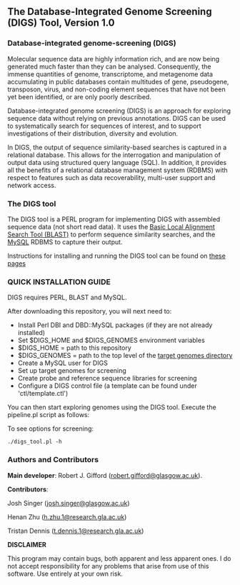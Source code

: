 **The Database-Integrated Genome Screening (DIGS) Tool, Version 1.0**
------------------------------------------------------------------------------------

### **Database-integrated genome-screening (DIGS)**

Molecular sequence data are highly information rich, and are now being generated much faster than they can be analysed. Consequently, the immense quantities of genome, transcriptome, and metagenome data accumulating in public databases contain multitudes of gene, pseudogene, transposon, virus, and non-coding element sequences that have not been yet been identified, or are only poorly described.

Database-integrated genome screening (DIGS) is an approach for exploring sequence data without relying on previous annotations. DIGS can be used to systematically search for sequences of interest, and to support investigations of their distribution, diversity and evolution.

In DIGS, the output of sequence similarity-based searches is captured in a relational database. This allows for the interrogation and manipulation of output data using structured query language (SQL). In addition, it provides all the benefits of a relational database management system (RDBMS) with respect to features such as data recoverability, multi-user support and network access. 

### **The DIGS tool**

The DIGS tool is a PERL program for implementing DIGS with assembled sequence data (not short read data). It uses the [Basic Local Alignment Search Tool (BLAST)](http://blast.ncbi.nlm.nih.gov/Blast.cgi) to perform sequence similarity searches, and the [MySQL](https://www.mysql.com/) RDBMS to capture their output. 

Instructions for installing and running the DIGS tool can be found on [these pages](https://github.com/robjgiff/DIGS-tool/wiki/Installation-and-Setup)

### QUICK INSTALLATION GUIDE

DIGS requires PERL, BLAST and MySQL.

After downloading this repository, you will next need to:

- Install Perl DBI and DBD::MySQL packages (if they are not already installed)
- Set $DIGS_HOME and $DIGS_GENOMES environment variables
- $DIGS_HOME = path to this repository
- $DIGS_GENOMES = path to the top level of the [target genomes directory](https://github.com/giffordlabcvr/DIGS-tool/wiki/Genome-data)
- Create a MySQL user for DIGS 
- Set up target genomes for screening
- Create probe and reference sequence libraries for screening
- Configure a DIGS control file (a template can be found under 'ctl/template.ctl')

You can then start exploring genomes using the DIGS tool. Execute the pipeline.pl script as follows:

To see options for screening: 

```
./digs_tool.pl -h
```


### Authors and Contributors

**Main developer**: Robert J. Gifford (robert.gifford@glasgow.ac.uk).


**Contributors**: 

Josh Singer (josh.singer@glasgow.ac.uk)

Henan Zhu (h.zhu.1@research.gla.ac.uk)

Tristan Dennis (t.dennis.1@research.gla.ac.uk) 



**DISCLAIMER**

This program may contain bugs, both apparent and less apparent ones. I do not accept responsibility for any problems that arise from use of this software. Use entirely at your own risk.  

